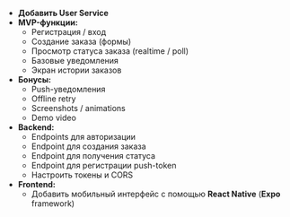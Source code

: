 - **Добавить User Service**
- **MVP-функции:**
    - Регистрация / вход
    - Создание заказа (формы)
    - Просмотр статуса заказа (realtime / poll)
    - Базовые уведомления
    - Экран истории заказов
- **Бонусы:**
    - Push-уведомления
    - Offline retry
    - Screenshots / animations
    - Demo video
- **Backend:**
    - Endpoints для авторизации
    - Endpoint для создания заказа
    - Endpoint для получения статуса
    - Endpoint для регистрации push-token
    - Настроить токены и CORS
- **Frontend:**
    - Добавить мобильный интерфейс с помощью **React Native** (**Expo** framework)
